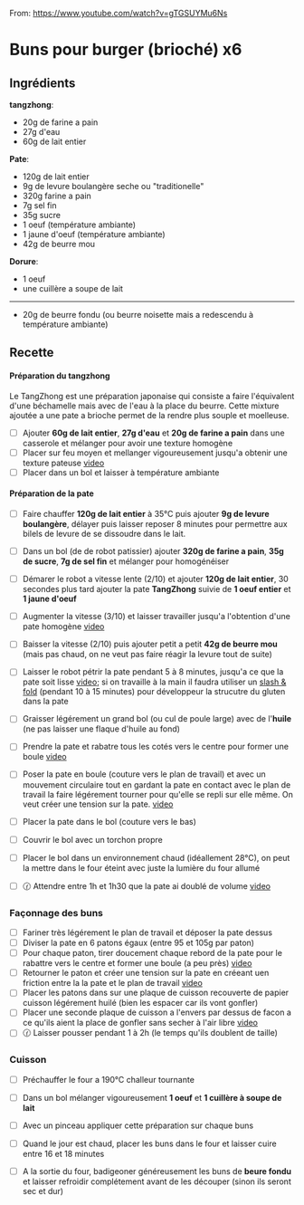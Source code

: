 From: https://www.youtube.com/watch?v=gTGSUYMu6Ns

# Buns pour burger (brioché) x6

## Ingrédients
**tangzhong**:
- 20g de farine a pain
- 27g d'eau
- 60g de lait entier

**Pate**:
- 120g de lait entier
- 9g de levure boulangère seche ou "traditionelle"
- 320g farine a pain
- 7g sel fin
- 35g sucre
- 1 oeuf (température ambiante)
- 1 jaune d'oeuf (température ambiante)
- 42g de beurre mou

**Dorure**:
- 1 oeuf
- une cuillère a soupe de lait

****
- 20g de beurre fondu (ou beurre noisette mais a redescendu à température ambiante)
## Recette

#### Préparation du tangzhong
Le TangZhong est une préparation japonaise qui consiste a faire l'équivalent d'une béchamelle mais avec de l'eau à la place du beurre. Cette mixture ajoutée a une pate a brioche permet de la rendre plus souple et moelleuse.

- [ ] Ajouter **60g de lait entier**, **27g d'eau** et **20g de farine a pain** dans une casserole et mélanger pour avoir une texture homogène
- [ ] Placer sur feu moyen et mellanger vigoureusement jusqu'a obtenir une texture pateuse [video](https://youtu.be/gTGSUYMu6Ns?t=121)
- [ ] Placer dans un bol et laisser à température ambiante

#### Préparation de la pate
- [ ] Faire chauffer **120g de lait entier** à 35°C puis ajouter **9g de levure boulangère**, délayer puis laisser reposer 8 minutes pour permettre aux bilels de levure de se dissoudre dans le lait.
- [ ] Dans un bol (de de robot patissier) ajouter **320g de farine a pain**, **35g de sucre**, **7g de sel fin** et mélanger pour homogénéiser
- [ ] Démarer le robot a vitesse lente (2/10) et ajouter **120g de lait entier**, 30 secondes plus tard ajouter la pate **TangZhong** suivie de **1 oeuf entier** et **1 jaune d'oeuf**
- [ ] Augmenter la vitesse (3/10) et laisser travailler jusqu'a l'obtention d'une pate homogène [video](https://youtu.be/gTGSUYMu6Ns?t=199)
- [ ] Baisser la vitesse (2/10) puis ajouter petit a petit **42g de beurre mou** (mais pas chaud, on ne veut pas faire réagir la levure tout de suite)
- [ ] Laisser le robot pétrir la pate pendant 5 à 8 minutes, jusqu'a ce que la pate soit lisse [video](https://youtu.be/gTGSUYMu6Ns?t=211); si on travaille à la main il faudra utiliser un [slash & fold](https://youtu.be/cbBO4XyL3iM?t=45) (pendant 10 à 15 minutes) pour développeur la strucutre du gluten dans la pate
- [ ] Graisser légérement un grand bol (ou cul de poule large) avec de l'**huile** (ne pas laisser une flaque d'huile au fond)
- [ ] Prendre la pate et rabatre tous les cotés vers le centre pour former une boule [video](https://youtu.be/gTGSUYMu6Ns?t=217)
- [ ] Poser la pate en boule (couture vers le plan de travail) et avec un mouvement circulaire tout en gardant la pate en contact avec le plan de travail la faire légérement tourner pour qu'elle se repli sur elle même. On veut créer une tension sur la pate. [video](https://youtu.be/gTGSUYMu6Ns?t=221)
- [ ] Placer la pate dans le bol (couture vers le bas)
- [ ] Couvrir le bol avec un torchon propre
- [ ] Placer le bol dans un environnement chaud (idéallement 28°C), on peut la mettre dans le four éteint avec juste la lumière du four allumé
- [ ] :clock130: Attendre entre 1h et 1h30 que la pate ai doublé de volume [video](https://youtu.be/gTGSUYMu6Ns?t=255)


### Façonnage des buns
- [ ] Fariner très légérement le plan de travail et déposer la pate dessus
- [ ] Diviser la pate en 6 patons égaux (entre 95 et 105g par paton)
- [ ] Pour chaque paton, tirer doucement chaque rebord de la pate pour le rabattre vers le centre et former une boule (a peu près) [video](https://youtu.be/gTGSUYMu6Ns?t=281)
- [ ] Retourner le paton et créer une tension sur la pate en créeant uen friction entre la la pate et le plan de travail [video](https://youtu.be/gTGSUYMu6Ns?t=291)
- [ ] Placer les patons dans sur une plaque de cuisson recouverte de papier cuisson légérement huilé (bien les espacer car ils vont gonfler)
- [ ] Placer une seconde plaque de cuisson a l'envers par dessus de facon a ce qu'ils aient la place de gonfler sans secher à l'air libre [video](https://youtu.be/gTGSUYMu6Ns?t=337)
- [ ] :clock130: Laisser pousser pendant 1 à 2h (le temps qu'ils doublent de taille)

### Cuisson
- [ ] Préchauffer le four a 190°C challeur tournante
- [ ] Dans un bol mélanger vigoureusement **1 oeuf** et **1 cuillère à soupe de lait**
- [ ] Avec un pinceau appliquer cette préparation sur chaque buns
- [ ] Quand le jour est chaud, placer les buns dans le four et laisser cuire entre 16 et 18 minutes
- [ ] A la sortie du four, badigeoner généreusement les buns de **beure fondu** et laisser refroidir complétement avant de les découper (sinon ils seront sec et dur)

